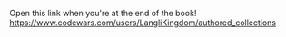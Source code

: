 Open this link when you're at the end of the book!
https://www.codewars.com/users/LangliKingdom/authored_collections
